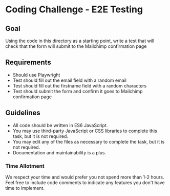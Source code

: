 # Coding Challenge - E2E Testing

## Goal

Using the code in this directory as a starting point, write a test that will check that the form will submit to the Mailchimp confirmation page

## Requirements

- Should use Playwright
- Test should fill out the email field with a random email
- Test should fill out the firstname field with a random characters
- Test should submit the form and confirm it goes to Mailchimp confirmation page

## Guidelines

- All code should be written in ES6 JavaScript.
- You may use third-party JavaScript or CSS libraries to complete this task, but it is not required.
- You may edit any of the files as necessary to complete the task, but it is not required.
- Documentation and maintainability is a plus.

### Time Allotment

We respect your time and would prefer you not spend more than 1-2 hours. Feel free to include code comments to indicate any features you don't have time to implement.
